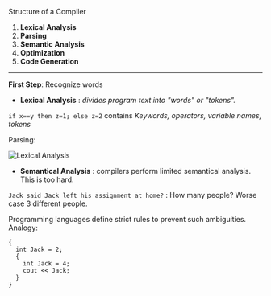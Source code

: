 Structure of a Compiler

1. **Lexical Analysis**
2. **Parsing**
3. **Semantic Analysis**
4. **Optimization**
5. **Code Generation**

---

**First Step**: Recognize words

* **Lexical Analysis** : *divides program text into "words" or "tokens".*

`if x==y then z=1; else z=2` contains *Keywords, operators, variable names, tokens*

Parsing: 


![Lexical Analysis](https://gist.github.com/goyalankit/8074196/raw/85664326f4931a96082d62b55b95bc306bafc044/compilers1.png)


* **Semantical Analysis** : compilers perform limited semantical analysis. This is too hard.

`Jack said Jack left his assignment at home?` : How many people? Worse case 3 different people.

Programming languages define strict rules to prevent such ambiguities. Analogy:

```
{
  int Jack = 2;
  {
    int Jack = 4;
    cout << Jack;
  }
}

```




